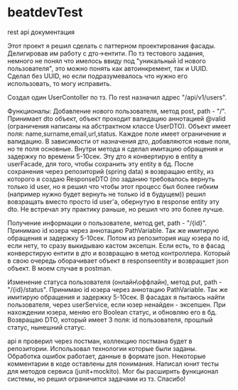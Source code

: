 # beatdevTest
rest api документация

Этот проект я решил сделать с паттерном проектирования фасады. Делигировав им работу с дто->ентити. По тз тестового задания, немного не понял что имелось ввиду под "уникальный id нового пользователя", это можно понять как автоинкремент, так и UUID. Сделал без UUID, но если подразумевалось что нужно его использовать, то могу исправить. 

Создал один UserContoller по тз. По rest назначил адрес "/api/v1/users".

Функционалы:
Добавление нового пользователя, метод post, path - "/". Принимает dto объект, объект проходит валидацию аннотацией @valid (ограничения написаны на абстрактном классе UserDTO). Объект имеет поля: name,surname,email,url,status. Каждое поле имеет ограничение и валидацию. В зависимости от назначения дто, добавляются новые поля, но те поля основные. Внутри метода я сделал имитацию обращения и задержку по времени 5-10сек. Эту дто я конвертирую в entity в userFacade, для того, чтобы сохранить эту entity в бд. После сохранения через репозиторий (spring data) я возвращаю entity, из которого я создаю ResponseDTO (по заданию требовалось вернуть только id user, но я решил что чтобы этот процесс был более гибким (например нужно будет вернуть не только id в будущем)) решил вовзращать вместо просто id user'a, обернутую в response entity эту dto. Не встречал эту практику раньше, но решил что это более лучше.

Получение информации о пользователе, метод get, path - "/{id}". Принимаю id юзера через аннотацию PathVariable. Так же имитирую обращения и задержку 5-10сек. Потом из репозитория ищу юзера по id, если нету, то сразу выкидываю кастом эксепшн. Если есть, то в фасад конверстирую ентити в дто и возвращаю в метод контроллера. Который в свою очередь оборачивает объект в responseentity и возвращает json объект. В моем случае в postman. 

Изменение статуса пользователя (онлайн\оффлайн), метод put, path - "/{id}/status". Принимаю id юзера через аннотацию PathVariable. Так же имитирую обращения и задержку 5-10сек. В фасадах я пытаюсь найти пользователя, через userService, если юзер ненайден - эксепшен. При нахождении юзера, меняю его Boolean статус, и обновляю его в бд. Возвращаю DTO, который имеет 3 поля: id пользователя, прошлый статус, нынешний статус.


api я проверил через постман, коллекцию постмана будет в репозитории. Использовал технологии которые были заданы. Обработка ошибок работает, данные в формате json. Некоторые комментарии в коде оставлены для понимания. Написал юнит тесты для методов сервиса (junit+mockito). Мог бы расширить функционал системы, но решил ограничится задачами из тз. Спасибо!
